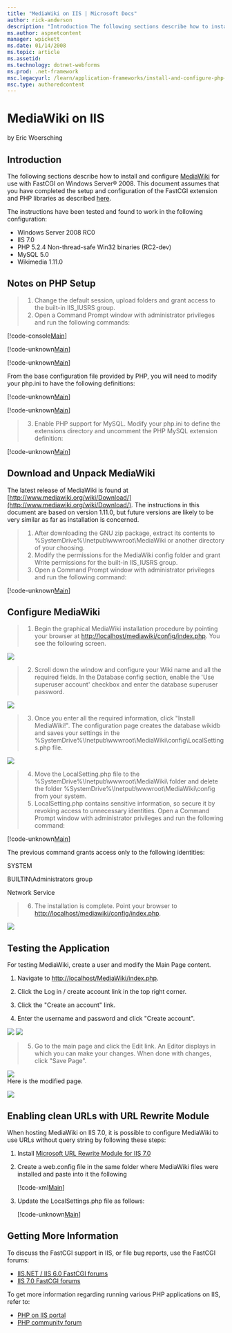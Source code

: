 ```yaml
---
title: "MediaWiki on IIS | Microsoft Docs"
author: rick-anderson
description: "Introduction The following sections describe how to install and configure MediaWiki for use with FastCGI on Windows Server ® 2008. This document assumes that..."
ms.author: aspnetcontent
manager: wpickett
ms.date: 01/14/2008
ms.topic: article
ms.assetid: 
ms.technology: dotnet-webforms
ms.prod: .net-framework
msc.legacyurl: /learn/application-frameworks/install-and-configure-php-applications-on-iis/mediawiki-on-iis
msc.type: authoredcontent
---
```

MediaWiki on IIS
====================
by Eric Woersching

## Introduction

The following sections describe how to install and configure [MediaWiki](http://www.mediawiki.org/wiki/MediaWiki) for use with FastCGI on Windows Server® 2008. This document assumes that you have completed the setup and configuration of the FastCGI extension and PHP libraries as described [here](using-fastcgi-to-host-php-applications-on-iis.md).

The instructions have been tested and found to work in the following configuration:

- Windows Server 2008 RC0
- IIS 7.0
- PHP 5.2.4 Non-thread-safe Win32 binaries (RC2-dev)
- MySQL 5.0
- Wikimedia 1.11.0

## Notes on PHP Setup

> 1. Change the default session, upload folders and grant access to the built-in IIS\_IUSRS group.   
> 2. Open a Command Prompt window with administrator privileges and run the following commands:


[!code-console[Main](mediawiki-on-iis/samples/sample1.cmd)]

[!code-unknown[Main](mediawiki-on-iis/samples/sample-127110-2.unknown)]

[!code-unknown[Main](mediawiki-on-iis/samples/sample-127110-3.unknown)]

From the base configuration file provided by PHP, you will need to modify your php.ini to have the following definitions:

[!code-unknown[Main](mediawiki-on-iis/samples/sample-127110-4.unknown)]

[!code-unknown[Main](mediawiki-on-iis/samples/sample-127110-5.unknown)]

> 3. Enable PHP support for MySQL. Modify your php.ini to define the extensions directory and uncomment the PHP MySQL extension definition:


[!code-unknown[Main](mediawiki-on-iis/samples/sample-127110-6.unknown)]

## Download and Unpack MediaWiki

The latest release of MediaWiki is found at [http://www.mediawiki.org/wiki/Download/](http://www.mediawiki.org/wiki/Download/). The instructions in this document are based on version 1.11.0, but future versions are likely to be very similar as far as installation is concerned.

> 1. After downloading the GNU zip package, extract its contents to %SystemDrive%\Inetpub\wwwroot\MediaWiki or another directory of your choosing.   
> 2. Modify the permissions for the MediaWiki config folder and grant Write permissions for the built-in IIS\_IUSRS group.   
> 3. Open a Command Prompt window with administrator privileges and run the following command:


[!code-unknown[Main](mediawiki-on-iis/samples/sample-127110-7.unknown)]

## Configure MediaWiki

> 1. Begin the graphical MediaWiki installation procedure by pointing your browser at [http://localhost/mediawiki/config/index.php](http://localhost/mediawiki/config/index.php). You see the following screen.


[![](mediawiki-on-iis/_static/image3.jpg)](mediawiki-on-iis/_static/image2.jpg) 


> 2. Scroll down the window and configure your Wiki name and all the required fields. In the Database config section, enable the 'Use superuser account' checkbox and enter the database superuser password.


[![](mediawiki-on-iis/_static/image5.jpg)](mediawiki-on-iis/_static/image4.jpg)

> 3. Once you enter all the required information, click "Install MediaWiki!". The configuration page creates the database wikidb and saves your settings in the %SystemDrive%\Inetpub\wwwroot\MediaWiki\config\LocalSettings.php file.


[![](mediawiki-on-iis/_static/image7.jpg)](mediawiki-on-iis/_static/image6.jpg)

> 4. Move the LocalSetting.php file to the %SystemDrive%\Inetpub\wwwroot\MediaWiki\ folder and delete the folder %SystemDrive%\Inetpub\wwwroot\MediaWiki\config from your system.  
> 5. LocalSetting.php contains sensitive information, so secure it by revoking access to unnecessary identities. Open a Command Prompt window with administrator privileges and run the following command:


[!code-unknown[Main](mediawiki-on-iis/samples/sample-127110-8.unknown)]

The previous command grants access only to the following identities:  
  
SYSTEM

BUILTIN\Administrators group

Network Service

> 6. The installation is complete. Point your browser to [http://localhost/mediawiki/config/index.php](http://localhost/mediawiki/config/index.php).


 [![](mediawiki-on-iis/_static/image9.jpg)](mediawiki-on-iis/_static/image8.jpg) 

## Testing the Application

For testing MediaWiki, create a user and modify the Main Page content.


1. Navigate to [http://localhost/MediaWiki/index.php](http://localhost/MediaWiki/index.php).

2. Click the Log in / create account link in the top right corner.

3. Click the "Create an account" link.

4. Enter the username and password and click "Create account".

[![](mediawiki-on-iis/_static/image11.jpg)](mediawiki-on-iis/_static/image10.jpg) [![](mediawiki-on-iis/_static/image13.jpg)](mediawiki-on-iis/_static/image12.jpg)

> 5. Go to the main page and click the Edit link. An Editor displays in which you can make your changes. When done with changes, click "Save Page".


 [![](mediawiki-on-iis/_static/image15.jpg)](mediawiki-on-iis/_static/image14.jpg)  
Here is the modified page. 

[![](mediawiki-on-iis/_static/image17.jpg)](mediawiki-on-iis/_static/image16.jpg)

## Enabling clean URLs with URL Rewrite Module

When hosting MediaWiki on IIS 7.0, it is possible to configure MediaWiki to use URLs without query string by following these steps:

1. Install [Microsoft URL Rewrite Module for IIS 7.0](../../../downloads?tabid=34&amp;g=6&amp;i=1691.md "URL rewrite module")
2. Create a web.config file in the same folder where MediaWiki files were installed and paste into it the following   

    [!code-xml[Main](mediawiki-on-iis/samples/sample9.xml)]
3. Update the LocalSettings.php file as follows:  

    [!code-unknown[Main](mediawiki-on-iis/samples/sample-127110-10.unknown)]

## Getting More Information

To discuss the FastCGI support in IIS, or file bug reports, use the FastCGI forums:

- [IIS.NET / IIS 6.0 FastCGI forums](https://forums.iis.net/1103.aspx)
- [IIS 7.0 FastCGI forums](https://forums.iis.net/1104.aspx)

To get more information regarding running various PHP applications on IIS, refer to:

- [PHP on IIS portal](https://php.iis.net/)
- [PHP community forum](https://forums.iis.net/1102.aspx)
